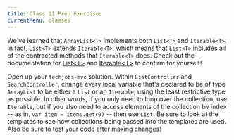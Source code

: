 ```yaml
---
title: Class 11 Prep Exercises
currentMenu: classes
---
```


We've learned that `ArrayList<T>` implements both `List<T>` and `Iterable<T>`. In fact, `List<T>` extends `Iterable<T>`, which means that `List<T>` includes all of the contracted methods that `Iterable<T>` does. Check out the documentation for [List&lt;T&gt;](https://docs.oracle.com/javase/8/docs/api/java/util/List.html0) and [Iterable&lt;T&gt;](https://docs.oracle.com/javase/8/docs/api/java/lang/Iterable.html) to confirm for yourself!

Open up your `techjobs-mvc` solution. Within `ListController` and `SearchController`, change every local variable that's declared to be of type `ArrayList` to be either a `List` or an `Iterable`, using the least restrictive type as possible. In other words, if you only need to loop over the collection, use `Iterable`, but if you also need to access elements of the collection by index -- as in, `var item = items.get(0)` -- then use `List`. Be sure to look at the templates to see how collections being passed into the templates are used. Also be sure to test your code after making changes!
